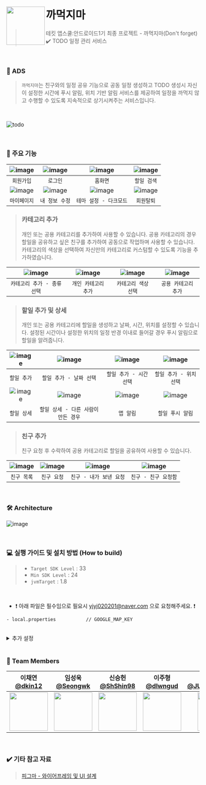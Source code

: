 # 까먹지마 <img src="https://github.com/APPSCHOOL2-Android/FinalProject-Dont-Forget/assets/86800087/fed47075-cd2f-4d5a-bb12-4ad295310d8a" align=left width=100>

> 테킷 앱스쿨:안드로이드1기 최종 프로젝트 - 까먹지마(Don't forget)   ✔️ TODO 일정 관리 서비스 

<br>

### 💭 ADS
> `까먹지마`는 친구와의 일정 공유 기능으로 공동 일정 생성하고 TODO 생성시 자신이 설정한 시간에 푸시 알림, 위치 기반 알림 서비스를 제공하여 일정을 까먹지 않고 수행할 수 있도록 지속적으로 상기시켜주는 서비스입니다.

<br>

![todo](https://github.com/APPSCHOOL2-Android/FinalProject-Dont-Forget/assets/86800087/794d6bf4-eceb-4970-9e0a-dcadafcb132f)

<br>

### 📍 주요 기능

|![image](https://github.com/APPSCHOOL2-Android/FinalProject-Dont-Forget/assets/86800087/21f9844c-96ec-4e55-a5dd-b0cabdc11358)|![image](https://github.com/APPSCHOOL2-Android/FinalProject-Dont-Forget/assets/86800087/ad01173c-ec29-4712-a408-d0dd7f5ba933)|![image](https://github.com/APPSCHOOL2-Android/FinalProject-Dont-Forget/assets/86800087/c5773bfd-710c-43b7-a0fb-b2a3f9f1fbdf)|![image](https://github.com/APPSCHOOL2-Android/FinalProject-Dont-Forget/assets/86800087/836aadfb-0f4f-458b-85ef-9d2d3b97651a)|
|:--:|:--:|:--:|:--:|
|`회원가입`|`로그인`|`홈화면`|`할일 검색`|
|![image](https://github.com/APPSCHOOL2-Android/FinalProject-Dont-Forget/assets/86800087/8e51fcef-a5b3-46f7-8ff6-8fd609cd8db6)|![image](https://github.com/APPSCHOOL2-Android/FinalProject-Dont-Forget/assets/86800087/ae353cd5-2439-4e80-ac09-121c9dab32c8)|![image](https://github.com/APPSCHOOL2-Android/FinalProject-Dont-Forget/assets/86800087/debcb44f-8208-40e2-b1b8-72fba4bba5db)|![image](https://github.com/APPSCHOOL2-Android/FinalProject-Dont-Forget/assets/86800087/30a4d349-3e47-403a-b590-f7dd89abd924)
|`마이페이지`|`내 정보 수정`|`테마 설정 - 다크모드`|`회원탈퇴`|

> ### 카테고리 추가
> 개인 또는 공용 카테고리를 추가하여 사용할 수 있습니다. 공용 카테고리의 경우 할일을 공유하고 싶은 친구를 추가하여 공동으로 작업하며 사용할 수 있습니다. <br/>
> 카테고리의 색상을 선택하여 자신만의 카테고리로 커스텀할 수 있도록 기능을 추가하였습니다.

|![image](https://github.com/APPSCHOOL2-Android/FinalProject-Dont-Forget/assets/86800087/7edcbe86-f9bc-49cb-8d54-451af95912ea)|![image](https://github.com/APPSCHOOL2-Android/FinalProject-Dont-Forget/assets/86800087/cf934795-c73e-453f-a80a-50dc4043e47e)|![image](https://github.com/APPSCHOOL2-Android/FinalProject-Dont-Forget/assets/86800087/4ed6a971-78a8-43ba-8c64-7a70da107ad3)|![image](https://github.com/APPSCHOOL2-Android/FinalProject-Dont-Forget/assets/86800087/d6a0d925-dfc4-4fad-b034-18d00462da9f)|
|:--:|:--:|:--:|:--:|
|`카테고리 추가 - 종류 선택`|`개인 카테고리 추가`|`카테고리 색상 선택`|`공용 카테고리 추가`|

> ### 할일 추가 및 상세
> 개인 또는 공용 카테고리에 할일을 생성하고 날짜, 시간, 위치를 설정할 수 있습니다.
> 설정된 시간이나 설정한 위치의 일정 반경 이내로 들어갈 경우 푸시 알림으로 할일을 알려줍니다.

|![image](https://github.com/APPSCHOOL2-Android/FinalProject-Dont-Forget/assets/86800087/d7c34063-5ec9-4957-977b-87dc522e38b3)|![image](https://github.com/APPSCHOOL2-Android/FinalProject-Dont-Forget/assets/86800087/22b860c4-a1dd-4e56-989a-31bbd7396f0a)|![image](https://github.com/APPSCHOOL2-Android/FinalProject-Dont-Forget/assets/86800087/200a6eb1-8229-4334-b2b1-88e1fd19e5c4)|![image](https://github.com/APPSCHOOL2-Android/FinalProject-Dont-Forget/assets/86800087/2d3273e2-d444-49b4-a20b-b5d2a3f3f5af)|
|:--:|:--:|:--:|:--:|
|`할일 추가`|`할일 추가 - 날짜 선택`|`할일 추가 - 시간 선택`|`할일 추가 - 위치 선택`|
|![image](https://github.com/APPSCHOOL2-Android/FinalProject-Dont-Forget/assets/86800087/7409ce2e-bc16-4d8e-a635-3102d4ccaedf)|![image](https://github.com/APPSCHOOL2-Android/FinalProject-Dont-Forget/assets/86800087/b107336c-b2f3-476e-b4a7-d937c615c1dc)|![image](https://github.com/APPSCHOOL2-Android/FinalProject-Dont-Forget/assets/86800087/34778793-9510-4a82-a067-e817161b6a66)|![image](https://github.com/APPSCHOOL2-Android/FinalProject-Dont-Forget/assets/86800087/1f3fdd50-bd1f-4dd1-bbbf-eee9513db16f)|
|`할일 상세`|`할일 상세 - 다른 사람이 만든 경우`|`앱 알림`|`할일 푸시 알림`|

> ### 친구 추가
> 친구 요청 후 수락하여 공용 카테고리로 할일을 공유하여 사용할 수 있습니다.

|![image](https://github.com/APPSCHOOL2-Android/FinalProject-Dont-Forget/assets/86800087/8480e984-68d6-4e36-b7b0-210b767d88c1)|![image](https://github.com/APPSCHOOL2-Android/FinalProject-Dont-Forget/assets/86800087/b0bc44ca-d4f9-452a-a09a-5b2eed598606)|![image](https://github.com/APPSCHOOL2-Android/FinalProject-Dont-Forget/assets/86800087/f985db05-dbde-44f4-815a-ee239bb24dbd)|![image](https://github.com/APPSCHOOL2-Android/FinalProject-Dont-Forget/assets/86800087/6e69bd80-06f1-47a5-a186-d22ec2b45c5c)|
|:--:|:--:|:--:|:--:|
|`친구 목록`|`친구 요청`|`친구 - 내가 보낸 요청`|`친구 - 친구 요청함`|



<br>

### 🛠️ Architecture

![image](https://github.com/APPSCHOOL2-Android/FinalProject-Dont-Forget/assets/86800087/d29ed4ba-ef4a-4b3d-b28a-7aaca4f377c3)




<br>

### 💻 실행 가이드 및 설치 방법 (How to build)

> - `Target SDK Level` : 33
> - `Min SDK Level` : 24
> - `jvmTarget` : 1.8

<br>

* ❗️ 아래 파일은 필수임으로 필요시 yjyj020201@naver.com 으로 요청해주세요. ❗️ 
```
- local.properties           // GOOGLE_MAP_KEY
```

<br>
<details>
<summary>추가 설정</summary>
<div markdown="1">

1. Firebase 세팅
> 까먹지마 Android 패키지 이름 : com.test.dontforgetproject

2. Firebase에서 Firebase Realtime Database, Storage, Authentication 설정
> 보안 규칙을 `테스트 모드에서 시작`으로 설정

</div>
</details>


<br>

### 🙌 Team Members 
| 이채연 <br/> [@dkin12](https://github.com/dkin12) | 임성욱 <br/> [@Seongwk](https://github.com/Seongwk) | 신승헌 <br/> [@ShShin98](https://github.com/ShShin98) | 이주형 <br/> [@dlwngud](https://github.com/dlwngud) | 정채윤 <br/> [@JUNGCHAEYOON](https://github.com/JUNGCHAEYOON) | 피유진 <br/> [@PIYUJIN](https://github.com/PIYUJIN) |
|:--:|:--:|:--:|:--:|:--:|:--:|
| <img src="https://avatars.githubusercontent.com/dkin12"  width=100> | <img src="https://avatars.githubusercontent.com/Seongwk"  width=100> | <img src="https://avatars.githubusercontent.com/ShShin98"  width=100> | <img src="https://avatars.githubusercontent.com/dlwngud"  width=100> | <img src="https://avatars.githubusercontent.com/JUNGCHAEYOON"  width=100> | <img src="https://avatars.githubusercontent.com/PIYUJIN"  width=100> |


<br>

### ✔️ 기타 참고 자료
> [피그마 - 와이어프레임 및 UI 설계](https://www.figma.com/file/BDPXUXAmbWUU6STzcf2Sgn/%EA%B9%8C%EB%A8%B9%EC%A7%80%EB%A7%88-%EC%99%80%EC%9D%B4%EC%96%B4%ED%94%84%EB%A0%88%EC%9E%84?type=design&node-id=1%3A207&mode=design&t=LCaT3W8qxmLGm8A6-1)
